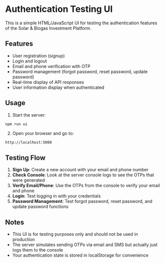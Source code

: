 # Authentication Testing UI

This is a simple HTML/JavaScript UI for testing the authentication features of the Solar & Biogas Investment Platform.

## Features

- User registration (signup)
- Login and logout
- Email and phone verification with OTP
- Password management (forgot password, reset password, update password)
- Real-time display of API responses
- User information display when authenticated

## Usage

1. Start the server:

```bash
npm run ui
```

2. Open your browser and go to:

```
http://localhost:5000
```

## Testing Flow

1. **Sign Up**: Create a new account with your email and phone number
2. **Check Console**: Look at the server console logs to see the OTPs that were generated
3. **Verify Email/Phone**: Use the OTPs from the console to verify your email and phone
4. **Login**: Test logging in with your credentials
5. **Password Management**: Test forgot password, reset password, and update password functions

## Notes

- This UI is for testing purposes only and should not be used in production
- The server simulates sending OTPs via email and SMS but actually just logs them to the console
- Your authentication state is stored in localStorage for convenience 